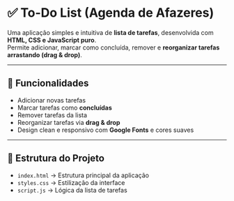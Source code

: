 # ✅ To-Do List (Agenda de Afazeres)

Uma aplicação simples e intuitiva de **lista de tarefas**, desenvolvida com **HTML, CSS e JavaScript puro**.  
Permite adicionar, marcar como concluída, remover e **reorganizar tarefas arrastando (drag & drop)**.

---

## 🎨 Funcionalidades
- Adicionar novas tarefas  
- Marcar tarefas como **concluídas**  
- Remover tarefas da lista  
- Reorganizar tarefas via **drag & drop**  
- Design clean e responsivo com **Google Fonts** e cores suaves  

---

## 📂 Estrutura do Projeto
- `index.html` → Estrutura principal da aplicação  
- `styles.css` → Estilização da interface  
- `script.js` → Lógica da lista de tarefas  
